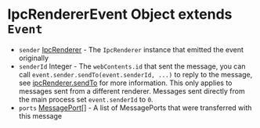 # IpcRendererEvent Object extends `Event`

* `sender` [IpcRenderer](../ipc-renderer.md) - The `IpcRenderer` instance that emitted the event originally
* `senderId` Integer - The `webContents.id` that sent the message, you can call `event.sender.sendTo(event.senderId, ...)` to reply to the message, see [ipcRenderer.sendTo][ipc-renderer-sendto] for more information. This only applies to messages sent from a different renderer. Messages sent directly from the main process set `event.senderId` to `0`.
* `ports` [MessagePort][][] - A list of MessagePorts that were transferred with this message

[ipc-renderer-sendto]: ../ipc-renderer.md#ipcrenderersendtowebcontentsid-channel-args
[MessagePort]: https://developer.mozilla.org/en-US/docs/Web/API/MessagePort
